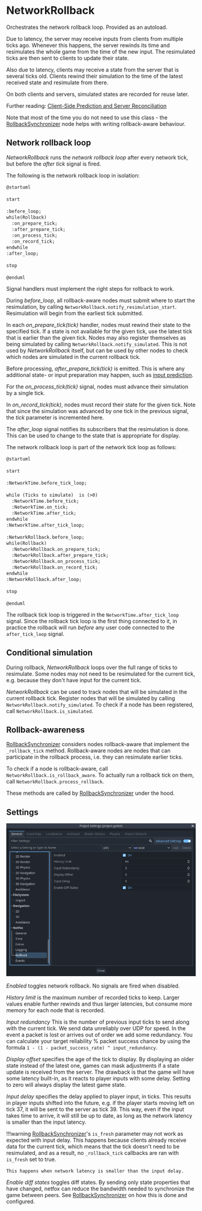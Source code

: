 # NetworkRollback

Orchestrates the network rollback loop. Provided as an autoload.

Due to latency, the server may receive inputs from clients from multiple ticks
ago. Whenever this happens, the server rewinds its time and resimulates the
whole game from the time of the new input. The resimulated ticks are then sent
to clients to update their state.

Also due to latency, clients may receive a state from the server that is
several ticks old. Clients rewind their simulation to the time of the latest
received state and resimulate from there.

On both clients and servers, simulated states are recorded for reuse later.

Further reading: [Client-Side Prediction and Server Reconciliation]

Note that most of the time you do not need to use this class - the
[RollbackSynchronizer] node helps with writing rollback-aware behaviour.

## Network rollback loop

*NetworkRollback* runs the *network rollback loop* after every network tick,
but before the *after tick* signal is fired.

The following is the network rollback loop in isolation:

```puml
@startuml

start

:before_loop;
while(Rollback)
  :on_prepare_tick;
  :after_prepare_tick;
  :on_process_tick;
  :on_record_tick;
endwhile
:after_loop;

stop

@enduml
```

Signal handlers must implement the right steps for rollback to work.

During *before_loop*, all rollback-aware nodes must submit where to start the
resimulation, by calling `NetworkRollback.notify_resimulation_start`.
Resimulation will begin from the earliest tick submitted.

In each *on_prepare_tick(tick)* handler, nodes must rewind their state to the
specified tick. If a state is not available for the given tick, use the latest
tick that is earlier than the given tick. Nodes may also register themselves as
being simulated by calling `NetworkRollback.notify_simulated`. This is not used
by *NetworkRollback* itself, but can be used by other nodes to check which
nodes are simulated in the current rollback tick.

Before processing, *after_prepare_tick(tick)* is emitted. This is where any
additional state- or input preparation may happen, such as [input prediction].

For the *on_process_tick(tick)* signal, nodes must advance their simulation by
a single tick.

In *on_record_tick(tick)*, nodes must record their state for the given tick.
Note that since the simulation was advanced by one tick in the previous signal,
the *tick* parameter is incremented here.

The *after_loop* signal notifies its subscribers that the resimulation is done.
This can be used to change to the state that is appropriate for display.

The network rollback loop is part of the network tick loop as follows:

```puml
@startuml

start

:NetworkTime.before_tick_loop;

while (Ticks to simulate)  is (>0)
  :NetworkTime.before_tick;
  :NetworkTime.on_tick;
  :NetworkTime.after_tick;
endwhile
:NetworkTime.after_tick_loop;

:NetworkRollback.before_loop;
while(Rollback)
  :NetworkRollback.on_prepare_tick;
  :NetworkRollback.after_prepare_tick;
  :NetworkRollback.on_process_tick;
  :NetworkRollback.on_record_tick;
endwhile
:NetworkRollback.after_loop;

stop

@enduml
```

The rollback tick loop is triggered in the `NetworkTime.after_tick_loop`
signal. Since the rollback tick loop is the first thing connected to it, in
practice the rollback will run *before* any user code connected to the
`after_tick_loop` signal.

## Conditional simulation

During rollback, *NetworkRollback* loops over the full range of ticks to
resimulate. Some nodes may not need to be resimulated for the current tick,
e.g. because they don't have input for the current tick.

*NetworkRollback* can be used to track nodes that will be simulated in the
current rollback tick. Register nodes that will be simulated by calling
`NetworkRollback.notify_simulated`. To check if a node has been registered,
call `NetworkRollback.is_simulated`.

## Rollback-awareness

[RollbackSynchronizer] considers nodes rollback-aware that implement the
`_rollback_tick` method. Rollback-aware nodes are nodes that can participate in
the rollback process, i.e. they can resimulate earlier ticks.

To check if a node is rollback-aware, call `NetworkRollback.is_rollback_aware`.
To actually run a rollback tick on them, call
`NetworkRollback.process_rollback`.

These methods are called by [RollbackSynchronizer] under the hood.

## Settings

![Network rollback settings](../assets/network-rollback-settings.png)

*Enabled* toggles network rollback. No signals are fired when disabled.

*History limit* is the maximum number of recorded ticks to keep. Larger values
enable further rewinds and thus larger latencies, but consume more memory for
each node that is recorded.

*Input redundancy* This is the number of previous input ticks to send along with 
the current tick. We send data unreliably over UDP for speed. In the event a packet is
 lost or arrives out of order we add some redundancy. You can calculate your target
 reliability % packet success chance by using the formula 
 `1 - (1 - packet_success_rate) ^ input_redundancy`.

*Display offset* specifies the age of the tick to display. By displaying an
older state instead of the latest one, games can mask adjustments if a state
update is received from the server. The drawback is that the game will have
some latency built-in, as it reacts to player inputs with some delay. Setting
to zero will always display the latest game state.

*Input delay* specifies the delay applied to player input, in ticks. This
results in player inputs shifted into the future, e.g. if the player starts
moving left on tick 37, it will be sent to the server as tick 39. This way,
even if the input takes time to arrive, it will still be up to date, as long as
the network latency is smaller than the input latency.

!!!warning
    [RollbackSynchronizer]'s `is_fresh` parameter may not work as expected with
    input delay. This happens because clients already receive data for the
    current tick, which means that the tick doesn't need to be resimulated, and
    as a result, no `_rollback_tick` callbacks are ran with `is_fresh` set to
    true.

    This happens when network latency is smaller than the input delay.

*Enable diff states* toggles diff states. By sending only state properties that
have changed, netfox can reduce the bandwidth needed to synchronize the game
between peers. See [RollbackSynchronizer] on how this is done and configured.

[Client-Side Prediction and Server Reconciliation]: https://www.gabrielgambetta.com/client-side-prediction-server-reconciliation.html
[input prediction]: ../tutorials/predicting-input.md
[RollbackSynchronizer]: ../nodes/rollback-synchronizer.md
